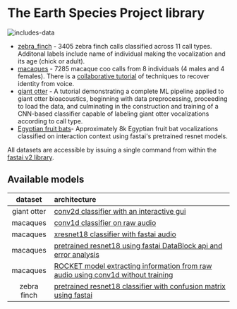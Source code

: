 # The Earth Species Project library

![includes-data](https://img.shields.io/badge/includes%20data-yes-green)

* [zebra_finch](https://github.com/earthspecies/esp_library/tree/master/zebra_finch) - 3405 zebra finch calls classified across 11 call types. Additonal labels include name of individual making the vocalization and its age (chick or adult).
* [macaques](https://github.com/earthspecies/esp_library/tree/master/macaques) - 7285 macaque coo calls from 8 individuals (4 males and 4 females). There is a [collaborative tutorial](https://github.com/earthspecies/open_collaboration_on_audio_classification) of techniques to recover identity from voice.
* [giant otter](https://github.com/earthspecies/library/tree/master/giant_otter) - A tutorial demonstrating a complete ML pipeline applied to giant otter bioacoustics, beginning with data preprocessing, proceeding to load the data, and culminating in the construction and training of a CNN-based classifier capable of labeling giant otter vocalizations according to call type.
* [Egyptian fruit bats](https://github.com/earthspecies/library/tree/master/egyptian_fruit_bat)- Approximately 8k Egyptian fruit bat vocalizations classified on interaction context using fastai's pretrained resnet models. 

All datasets are accessible by issuing a single command from within the [fastai v2 library](https://github.com/fastai/fastai2).

## Available models

| dataset | architecture |
| :----------: |:-------------|
| giant otter | [conv2d classifier with an interactive gui](https://github.com/earthspecies/library/blob/master/giant_otter/cnn-classifier-pipeline.ipynb)|
|macaques|[conv1d classifier on raw audio](https://github.com/earthspecies/library/blob/master/macaques/fastai2_audio_conv1d.ipynb)|
|macaques|[xresnet18 classifier with fastai audio](https://github.com/earthspecies/library/blob/master/macaques/fastai2_audio_xresnet18.ipynb)|
|macaques|[pretrained resnet18 using fastai DataBlock api and error analysis](https://github.com/earthspecies/library/blob/master/macaques/introduction.ipynb)|
|macaques|[ROCKET model extracting information from raw audio using conv1d without training](https://github.com/earthspecies/library/blob/master/macaques/ROCKET_Sound/MacaqueROCKET.ipynb)|
|zebra finch|[pretrained resnet18 classifier with confusion matrix using fastai](https://github.com/earthspecies/library/blob/master/zebra_finch/example_of_working_with_the_dataset.ipynb)|
